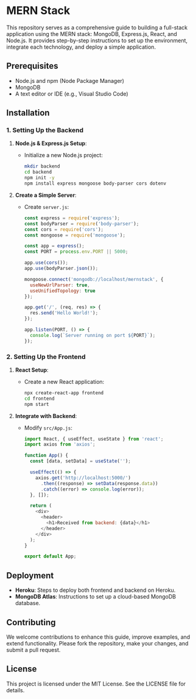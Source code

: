 # MERN Stack

This repository serves as a comprehensive guide to building a full-stack application using the MERN stack: MongoDB, Express.js, React, and Node.js. It provides step-by-step instructions to set up the environment, integrate each technology, and deploy a simple application.

## Prerequisites

- Node.js and npm (Node Package Manager)
- MongoDB
- A text editor or IDE (e.g., Visual Studio Code)

## Installation

### 1. Setting Up the Backend

1. **Node.js & Express.js Setup**:
   - Initialize a new Node.js project:
     ```bash
     mkdir backend
     cd backend
     npm init -y
     npm install express mongoose body-parser cors dotenv
     ```

2. **Create a Simple Server**:
   - Create `server.js`:
     ```javascript
     const express = require('express');
     const bodyParser = require('body-parser');
     const cors = require('cors');
     const mongoose = require('mongoose');

     const app = express();
     const PORT = process.env.PORT || 5000;

     app.use(cors());
     app.use(bodyParser.json());

     mongoose.connect('mongodb://localhost/mernstack', {
       useNewUrlParser: true,
       useUnifiedTopology: true
     });

     app.get('/', (req, res) => {
       res.send('Hello World!');
     });

     app.listen(PORT, () => {
       console.log(`Server running on port ${PORT}`);
     });
     ```

### 2. Setting Up the Frontend

1. **React Setup**:
   - Create a new React application:
     ```bash
     npx create-react-app frontend
     cd frontend
     npm start
     ```

2. **Integrate with Backend**:
   - Modify `src/App.js`:
     ```javascript
     import React, { useEffect, useState } from 'react';
     import axios from 'axios';

     function App() {
       const [data, setData] = useState('');

       useEffect(() => {
         axios.get('http://localhost:5000/')
           .then((response) => setData(response.data))
           .catch((error) => console.log(error));
       }, []);

       return (
         <div>
           <header>
             <h1>Received from backend: {data}</h1>
           </header>
         </div>
       );
     }

     export default App;
     ```

## Deployment

- **Heroku**: Steps to deploy both frontend and backend on Heroku.
- **MongoDB Atlas**: Instructions to set up a cloud-based MongoDB database.

## Contributing

We welcome contributions to enhance this guide, improve examples, and extend functionality. Please fork the repository, make your changes, and submit a pull request.

## License

This project is licensed under the MIT License. See the LICENSE file for details.

